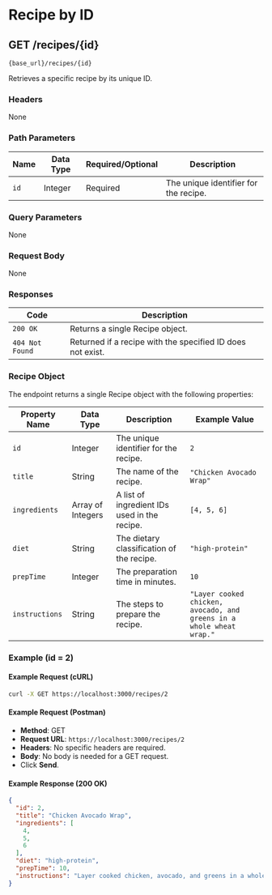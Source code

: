 # Recipe by ID

## GET /recipes/{id}

`{base_url}/recipes/{id}`

Retrieves a specific recipe by its unique ID.

### Headers

None

### Path Parameters

| Name | Data Type | Required/Optional | Description |
| --- | --- | --- | --- |
| `id` | Integer | Required | The unique identifier for the recipe. |

### Query Parameters

None

### Request Body

None

### Responses

| Code | Description |
| --- | --- |
| `200 OK` | Returns a single Recipe object. |
| `404 Not Found` | Returned if a recipe with the specified ID does not exist. |

### Recipe Object

The endpoint returns a single Recipe object with the following properties:

| Property Name | Data Type | Description | Example Value |
| --- | --- | --- | --- |
| `id` | Integer | The unique identifier for the recipe. | `2` |
| `title` | String | The name of the recipe. | `"Chicken Avocado Wrap"` |
| `ingredients`| Array of Integers | A list of ingredient IDs used in the recipe. | `[4, 5, 6]` |
| `diet` | String | The dietary classification of the recipe. | `"high-protein"` |
| `prepTime`| Integer | The preparation time in minutes. | `10` |
| `instructions`| String | The steps to prepare the recipe. | `"Layer cooked chicken, avocado, and greens in a whole wheat wrap."` |

### Example (id = 2)

#### Example Request (cURL)

```sh
curl -X GET https://localhost:3000/recipes/2
```

#### Example Request (Postman)

* **Method**: GET
* **Request URL**: `https://localhost:3000/recipes/2`
* **Headers**: No specific headers are required.
* **Body**: No body is needed for a GET request.
* Click **Send**.

#### Example Response (200 OK)

```json
{
  "id": 2,
  "title": "Chicken Avocado Wrap",
  "ingredients": [
    4,
    5,
    6
  ],
  "diet": "high-protein",
  "prepTime": 10,
  "instructions": "Layer cooked chicken, avocado, and greens in a whole wheat wrap."
}
```
